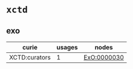 # `xctd`

## exo

| curie         |   usages | nodes                                                     |
|---------------|----------|-----------------------------------------------------------|
| XCTD:curators |        1 | [ExO:0000030](http://purl.obolibrary.org/obo/ExO_0000030) |

